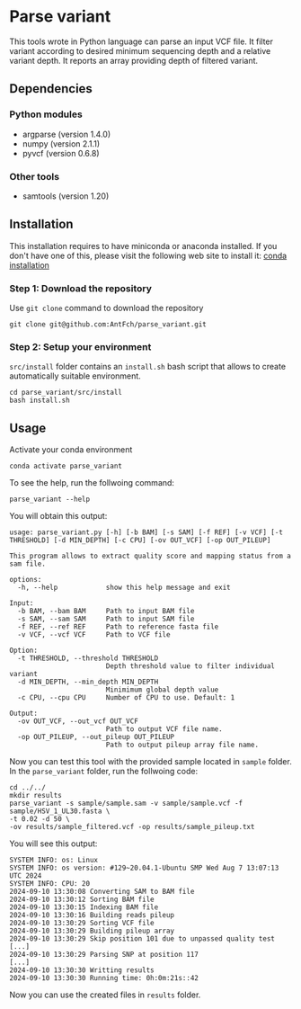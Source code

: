 # Parse variant

This tools wrote in Python language can parse an input VCF file. It filter
variant according to desired minimum sequencing depth and a relative variant
depth. It reports an array providing depth of filtered variant.

## Dependencies

### Python modules
- argparse (version 1.4.0)
- numpy (version 2.1.1)
- pyvcf (version 0.6.8)

### Other tools
- samtools (version 1.20)

## Installation

This installation requires to have miniconda or anaconda installed. If you don't
have one of this, please visit the following web site to install it: [conda
installation](https://conda.io/projects/conda/en/latest/user-guide/install/index.html)

### Step 1: Download the repository
Use `git clone` command to download the repository

```
git clone git@github.com:AntFch/parse_variant.git
```

### Step 2: Setup your environment
`src/install` folder contains an `install.sh` bash script that allows to create
automatically suitable environment.

```
cd parse_variant/src/install
bash install.sh
```

## Usage

Activate your conda environment
```
conda activate parse_variant
```

To see the help, run the follwoing command:
```
parse_variant --help
```
You will obtain this output:
```
usage: parse_variant.py [-h] [-b BAM] [-s SAM] [-f REF] [-v VCF] [-t THRESHOLD] [-d MIN_DEPTH] [-c CPU] [-ov OUT_VCF] [-op OUT_PILEUP]

This program allows to extract quality score and mapping status from a sam file.

options:
  -h, --help            show this help message and exit

Input:
  -b BAM, --bam BAM     Path to input BAM file
  -s SAM, --sam SAM     Path to input SAM file
  -f REF, --ref REF     Path to reference fasta file
  -v VCF, --vcf VCF     Path to VCF file

Option:
  -t THRESHOLD, --threshold THRESHOLD
                        Depth threshold value to filter individual variant
  -d MIN_DEPTH, --min_depth MIN_DEPTH
                        Minimimum global depth value
  -c CPU, --cpu CPU     Number of CPU to use. Default: 1

Output:
  -ov OUT_VCF, --out_vcf OUT_VCF
                        Path to output VCF file name.
  -op OUT_PILEUP, --out_pileup OUT_PILEUP
                        Path to output pileup array file name.
```

Now you can test this tool with the provided sample located in `sample` folder.
In the `parse_variant` folder, run the follwoing code:

```
cd ../../
mkdir results
parse_variant -s sample/sample.sam -v sample/sample.vcf -f sample/HSV_1_UL30.fasta \
-t 0.02 -d 50 \
-ov results/sample_filtered.vcf -op results/sample_pileup.txt
```

You will see this output:
```
SYSTEM INFO: os: Linux
SYSTEM INFO: os version: #129~20.04.1-Ubuntu SMP Wed Aug 7 13:07:13 UTC 2024
SYSTEM INFO: CPU: 20
2024-09-10 13:30:08 Converting SAM to BAM file
2024-09-10 13:30:12 Sorting BAM file
2024-09-10 13:30:15 Indexing BAM file
2024-09-10 13:30:16 Building reads pileup
2024-09-10 13:30:29 Sorting VCF file
2024-09-10 13:30:29 Building pileup array
2024-09-10 13:30:29 Skip position 101 due to unpassed quality test
[...]
2024-09-10 13:30:29 Parsing SNP at position 117
[...]
2024-09-10 13:30:30 Writting results
2024-09-10 13:30:30 Running time: 0h:0m:21s::42

```

Now you can use the created files in `results` folder.